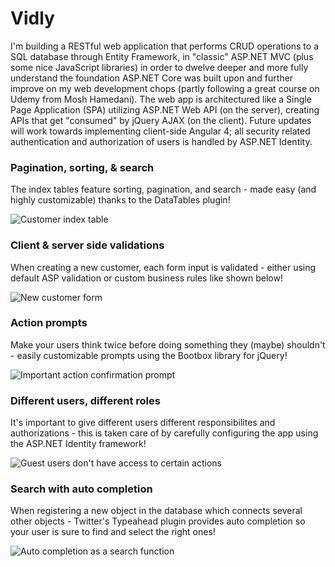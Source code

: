 # Vidly
I'm building a RESTful web application that performs CRUD operations to a SQL database through Entity Framework, 
in "classic" ASP.NET MVC (plus some nice JavaScript libraries) in order to dwelve deeper and more fully understand 
the foundation ASP.NET Core was built upon and further improve on my web development chops (partly following a great course on Udemy from Mosh Hamedani). The web app is architectured like a Single Page Application (SPA) utilizing ASP.NET Web API (on the server), creating APIs that get "consumed" by jQuery AJAX (on the client). Future updates will work towards implementing client-side Angular 4; all security related authentication and authorization of users is handled by ASP.NET Identity.



### Pagination, sorting, & search
The index tables feature sorting, pagination, and search - 
made easy (and highly customizable) thanks to the DataTables plugin!

![Customer index table](https://s13.postimg.org/a3nuhovon/vidly1.png)

### Client & server side validations
When creating a new customer, each form input is validated - 
either using default ASP validation or custom business rules like shown below!

![New customer form](https://s21.postimg.org/6ie4z5b6v/vidly2.png)

### Action prompts
Make your users think twice before doing something they (maybe) shouldn't - 
easily customizable prompts using the Bootbox library for jQuery!

![Important action confirmation prompt](https://s9.postimg.org/n049d0een/vidly3.png)

### Different users, different roles
It's important to give different users different responsibilites and authorizations - 
this is taken care of by carefully configuring the app using the ASP.NET Identity framework!

![Guest users don't have access to certain actions](https://s30.postimg.org/oxtsliich/vidly4.png)

### Search with auto completion
When registering a new object in the database which connects several other objects -
Twitter's Typeahead plugin provides auto completion so your user is sure to find and select the right ones!

![Auto completion as a search function](https://s16.postimg.org/xtec7r15h/vidly5.png)
